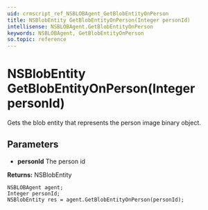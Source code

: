 ```yaml
---
uid: crmscript_ref_NSBLOBAgent_GetBlobEntityOnPerson
title: NSBlobEntity GetBlobEntityOnPerson(Integer personId)
intellisense: NSBLOBAgent.GetBlobEntityOnPerson
keywords: NSBLOBAgent, GetBlobEntityOnPerson
so.topic: reference
---
```


# NSBlobEntity GetBlobEntityOnPerson(Integer personId)

Gets the blob entity that represents the person image binary object.

## Parameters

* **personId** The person id

**Returns:** NSBlobEntity

```crmscript
NSBLOBAgent agent;
Integer personId;
NSBlobEntity res = agent.GetBlobEntityOnPerson(personId);
```

